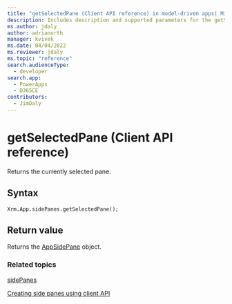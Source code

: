 ```yaml
---
title: "getSelectedPane (Client API reference) in model-driven apps| MicrosoftDocs"
description: Includes description and supported parameters for the getSelectedPane method.
ms.author: jdaly
author: adrianorth
manager: kvivek
ms.date: 04/04/2022
ms.reviewer: jdaly
ms.topic: "reference"
search.audienceType: 
  - developer
search.app: 
  - PowerApps
  - D365CE
contributors:
  - JimDaly
---
```

# getSelectedPane (Client API reference)

Returns the currently selected pane.

## Syntax

`Xrm.App.sidePanes.getSelectedPane();`

## Return value

Returns the [AppSidePane](../../xrm-app-appsidepane.md) object.

### Related topics

[sidePanes](../../xrm-app-sidepanes.md)

[Creating side panes using client API](../../../create-app-side-panes.md)

